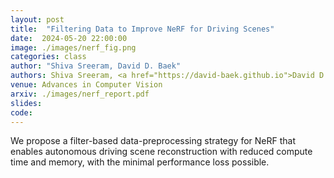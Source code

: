 ```yaml
---
layout: post
title:  "Filtering Data to Improve NeRF for Driving Scenes"
date:  2024-05-20 22:00:00
image: ./images/nerf_fig.png
categories: class
author: "Shiva Sreeram, David D. Baek"
authors: Shiva Sreeram, <a href="https://david-baek.github.io">David D. Baek</a>
venue: Advances in Computer Vision
arxiv: ./images/nerf_report.pdf
slides: 
code: 
---
```

We propose a filter-based data-preprocessing strategy for NeRF that enables autonomous driving scene reconstruction with reduced compute time and memory, with the minimal performance loss possible.